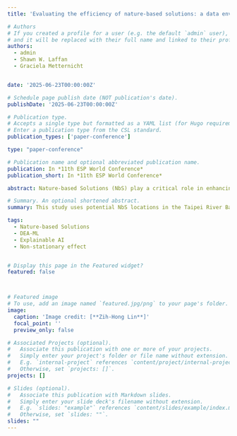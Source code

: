 ```yaml
---
title: 'Evaluating the efficiency of nature-based solutions: a data envelopment analysis - machine learning approach'

# Authors
# If you created a profile for a user (e.g. the default `admin` user), write the username (folder name) here
# and it will be replaced with their full name and linked to their profile.
authors:
  - admin
  - Shawn W. Laffan 
  - Graciela Metternicht


date: '2025-06-23T00:00:00Z'

# Schedule page publish date (NOT publication's date).
publishDate: '2025-06-23T00:00:00Z'

# Publication type.
# Accepts a single type but formatted as a YAML list (for Hugo requirements).
# Enter a publication type from the CSL standard.
publication_types: ['paper-conference']

type: "paper-conference"

# Publication name and optional abbreviated publication name.
publication: In *11th ESP World Conference*
publication_short: In *11th ESP World Conference*

abstract: Nature-based Solutions (NbS) play a critical role in enhancing urban resilience and mitigating climate change. Data Envelopment Analysis (DEA) is considered a suitable approach for evaluating NbS environmental efficiency; however, due to DEA’s limitations, the evaluation results may be inconsistent when new NbS are assessed. To address this gap, this study presents an innovative framework that integrates DEA with machine learning (ML) to evaluate and predict the efficiency of NbS. This approach offers decision-makers a scalable and adaptable tool to enhance multiple ecosystem services in a cost-effective manner. This study uses potential NbS locations in the Taipei River Basin as a case study. Various tree-based boosting classification algorithms were tested to build the models, and XGBoost showed the best performance, achieving an ROC-AUC Score of 0.85. This indicates its strong capability to distinguish between efficient and inefficient NbS. We further applied explainable AI to interpret the DEA-ML model and understand the impact of inputs on efficiency at both universal and individual levels. The non-stationary effects between each input and efficiency were explored, and the possible thresholds to improve efficiency were identified accordingly. By bridging AI-driven modelling with ecosystem services science, this framework offers a replicable and transparent approach to NbS efficiency evaluation, contributing to multiple sustainable development goals. It assists decision-makers in evaluating the performance of future NbS, suggesting guidelines for improving efficiency and facilitating the creation of strategic plans aimed at effectively enhancing urban resilience.

# Summary. An optional shortened abstract.
summary: This study uses potential NbS locations in the Taipei River Basin as a case study. Various tree-based boosting classification algorithms were tested to build the models, and XGBoost showed the best performance, achieving an ROC-AUC Score of 0.85.

tags:
  - Nature-based Solutions
  - DEA-ML
  - Explainable AI
  - Non-stationary effect


# Display this page in the Featured widget?
featured: false



# Featured image
# To use, add an image named `featured.jpg/png` to your page's folder.
image:
  caption: 'Image credit: [**Zih-Hong Lin**]'
  focal_point: ''
  preview_only: false

# Associated Projects (optional).
#   Associate this publication with one or more of your projects.
#   Simply enter your project's folder or file name without extension.
#   E.g. `internal-project` references `content/project/internal-project/index.md`.
#   Otherwise, set `projects: []`.
projects: []

# Slides (optional).
#   Associate this publication with Markdown slides.
#   Simply enter your slide deck's filename without extension.
#   E.g. `slides: "example"` references `content/slides/example/index.md`.
#   Otherwise, set `slides: ""`.
slides: ""
---
```


